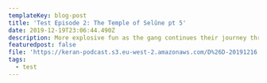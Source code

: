 ```yaml
---
templateKey: blog-post
title: 'Test Episode 2: The Temple of Selûne pt 5'
date: 2019-12-19T23:06:44.490Z
description: More explosive fun as the gang continues their journey through the Temple.
featuredpost: false
file: 'https://keran-podcast.s3.eu-west-2.amazonaws.com/D%26D-20191216.mp3'
tags:
  - test
---
```

<br>

